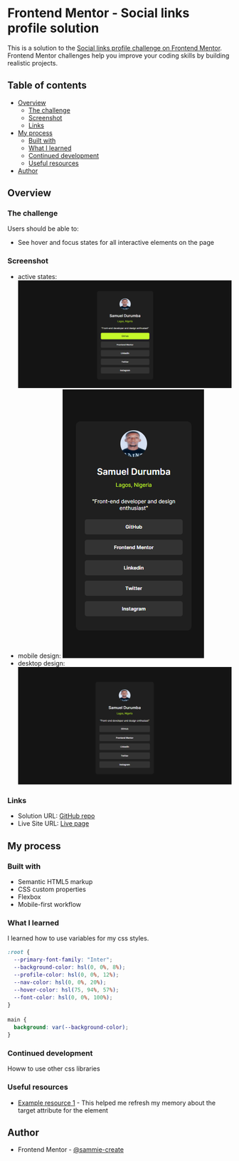 # Frontend Mentor - Social links profile solution

This is a solution to the [Social links profile challenge on Frontend Mentor](https://www.frontendmentor.io/challenges/social-links-profile-UG32l9m6dQ). Frontend Mentor challenges help you improve your coding skills by building realistic projects.

## Table of contents

- [Overview](#overview)
  - [The challenge](#the-challenge)
  - [Screenshot](#screenshot)
  - [Links](#links)
- [My process](#my-process)
  - [Built with](#built-with)
  - [What I learned](#what-i-learned)
  - [Continued development](#continued-development)
  - [Useful resources](#useful-resources)
- [Author](#author)

## Overview

### The challenge

Users should be able to:

- See hover and focus states for all interactive elements on the page

### Screenshot

- active states: ![](./design/social-links-profile-active-states-design.png)
- mobile design: ![](./design/social-links-profile-mobile-design.png)
- desktop design: ![](./design/social-links-profile-desktop-design.png)

### Links

- Solution URL: [GitHub repo](https://your-solution-url.com)
- Live Site URL: [Live page](https://your-live-site-url.com)

## My process

### Built with

- Semantic HTML5 markup
- CSS custom properties
- Flexbox
- Mobile-first workflow

### What I learned

I learned how to use variables for my css styles.

```css
:root {
  --primary-font-family: "Inter";
  --background-color: hsl(0, 0%, 8%);
  --profile-color: hsl(0, 0%, 12%);
  --nav-color: hsl(0, 0%, 20%);
  --hover-color: hsl(75, 94%, 57%);
  --font-color: hsl(0, 0%, 100%);
}

main {
  background: var(--background-color);
}
```

### Continued development

Howw to use other css libraries

### Useful resources

- [Example resource 1](www.w3schools.com) - This helped me refresh my memory about the target attribute for the <a> element

## Author

- Frontend Mentor - [@sammie-create](https://www.frontendmentor.io/profile/sammie-create)
